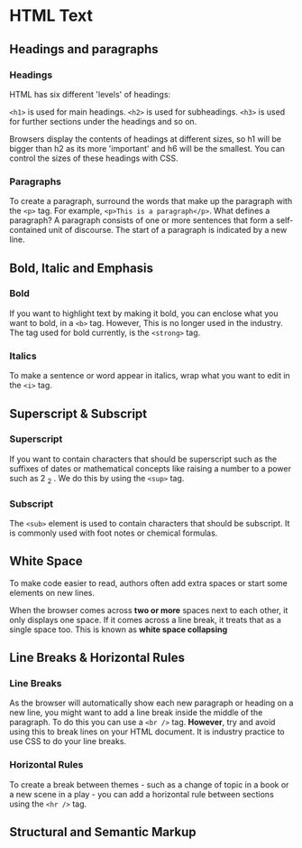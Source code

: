 # HTML Text

## Headings and paragraphs 

### Headings

HTML has six different 'levels' of headings:

`<h1>` is used for main headings. 
`<h2>` is used for subheadings. 
`<h3>` is used for further sections under the headings and so on. 

Browsers display the contents of headings at different sizes, so h1 will be bigger than h2 as its more 'important' and h6 will be the smallest. You can control the sizes of these headings with CSS.

### Paragraphs 

To create a paragraph, surround the words that make up the paragraph with the `<p>` tag. For example, `<p>This is a paragraph</p>`. What defines a paragraph? A paragraph consists of one or more sentences that form a self-contained unit of discourse. The start of a paragraph is indicated by a new line.

## Bold, Italic and Emphasis

### Bold

If you want to highlight text by making it bold, you can enclose what you want to bold, in a `<b>` tag. However, This is no longer used in the industry. The tag used for bold currently, is the `<strong>` tag. 

### Italics

To make a sentence or word appear in italics, wrap what you want to edit in the `<i>` tag. 

## Superscript & Subscript

### Superscript

If you want to contain characters that should be superscript such as the suffixes of dates or mathematical concepts like raising a number to a power such as 2 <sub>2</sub> . We do this by using the `<sup>` tag. 

### Subscript

The `<sub>` element is used to contain characters that should be subscript. It is commonly used with foot notes or chemical formulas. 

## White Space 

To make code easier to read, authors often add extra spaces or start some elements on new lines. 

When the browser comes across **two or more** spaces next to each other, it only displays one space. If it comes across a line break, it treats that as a single space too. This is known as **white space collapsing**

## Line Breaks & Horizontal Rules

### Line Breaks

As the browser will automatically show each new paragraph or heading on a new line, you might want to add a line break inside the middle of the paragraph. To do this you can use a `<br />` tag. **However**, try and avoid using this to break lines on your HTML document. It is industry practice to use CSS to do your line breaks. 

### Horizontal Rules 

To create a break between themes - such as a change of topic in a book or a new scene in a play - you can add a horizontal rule between sections using the `<hr />` tag. 

## Structural and Semantic Markup  